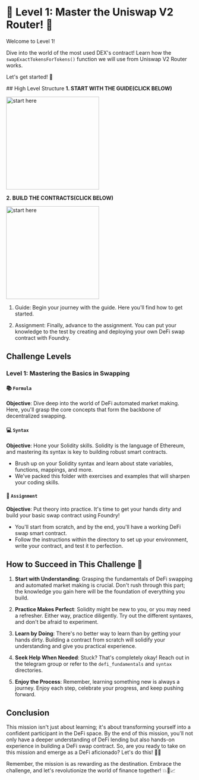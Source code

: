 # 🚀 Level 1: Master the Uniswap V2 Router! 🌟

Welcome to Level 1!
 
Dive into the world of the most used DEX's contract! Learn how the `swapExactTokensForTokens()` function we will use from Uniswap V2 Router works.

Let's get started! 💪

## High Level Structure
**1. START WITH THE GUIDE(CLICK BELOW)**

[<img alt="start here" width="250px" src="../images/defi_fundamentals.png" />](./Guide.md)

**2. BUILD THE CONTRACTS(CLICK BELOW)**

[<img alt="start here" width="250px" src="../images/contracts.png" />](./Assignment.md)

1. Guide: Begin your journey with the guide. Here you'll find how to get started.

2. Assignment: Finally, advance to the assignment. You can put your knowledge to the test by creating and deploying your own DeFi swap contract with Foundry.

## Challenge Levels

### Level 1: Mastering the Basics in Swapping

#### 📚 `Formula`
**Objective**: Dive deep into the world of DeFi automated market making. Here, you'll grasp the core concepts that form the backbone of decentralized swapping.

#### 💻 `Syntax`
**Objective**: Hone your Solidity skills. Solidity is the language of Ethereum, and mastering its syntax is key to building robust smart contracts.
- Brush up on your Solidity syntax and learn about state variables, functions, mappings, and more.
- We've packed this folder with exercises and examples that will sharpen your coding skills.

#### 🔧 `Assignment`
**Objective**: Put theory into practice. It's time to get your hands dirty and build your basic swap contract using Foundry!
- You'll start from scratch, and by the end, you'll have a working DeFi swap smart contract.
- Follow the instructions within the directory to set up your environment, write your contract, and test it to perfection.

## How to Succeed in This Challenge 🌟

1. **Start with Understanding**: Grasping the fundamentals of DeFi swapping and automated market making is crucial. Don't rush through this part; the knowledge you gain here will be the foundation of everything you build.

2. **Practice Makes Perfect**: Solidity might be new to you, or you may need a refresher. Either way, practice diligently. Try out the different syntaxes, and don't be afraid to experiment.

3. **Learn by Doing**: There's no better way to learn than by getting your hands dirty. Building a contract from scratch will solidify your understanding and give you practical experience.

4. **Seek Help When Needed**: Stuck? That's completely okay! Reach out in the telegram group or refer to the `defi_fundamentals` and `syntax` directories.

5. **Enjoy the Process**: Remember, learning something new is always a journey. Enjoy each step, celebrate your progress, and keep pushing forward.

## Conclusion

This mission isn't just about learning; it's about transforming yourself into a confident participant in the DeFi space. By the end of this mission, you'll not only have a deeper understanding of DeFi lending but also hands-on experience in building a DeFi swap contract. So, are you ready to take on this mission and emerge as a DeFi aficionado? Let's do this! 🚀🌟

Remember, the mission is as rewarding as the destination. Embrace the challenge, and let's revolutionize the world of finance together! 💥💼📈